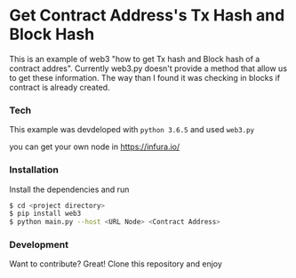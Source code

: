 # Get Contract Address's Tx Hash and Block Hash


This is an example of web3 "how to get Tx hash and Block hash of a contract addres". Currently web3.py doesn't provide a method that allow us to get these information. The way than I found it was checking in blocks if contract is already created.


### Tech

This example was devdeloped with ```python 3.6.5``` and used ```web3.py```

you can get your own node in https://infura.io/


### Installation

Install the dependencies and run

```sh
$ cd <project directory>
$ pip install web3
$ python main.py --host <URL Node> <Contract Address>
```


### Development

Want to contribute? Great! Clone this repository and enjoy
